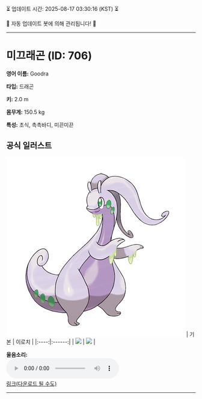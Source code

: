 
⏳ 업데이트 시간: 2025-08-17 03:30:16 (KST) ⏳

🤖 자동 업데이트 봇에 의해 관리됩니다! 🤖

---

# 미끄래곤 (ID: 706)
**영어 이름:** Goodra

**타입:** 드래곤

**키:** 2.0 m

**몸무게:** 150.5 kg

**특성:** 초식, 촉촉바디, 미끈미끈

## 공식 일러스트
![](https://raw.githubusercontent.com/PokeAPI/sprites/master/sprites/pokemon/other/official-artwork/706.png)
| 기본 | 이로치 |
|:----:|:------:|
| <img src="http://play.pokemonshowdown.com/sprites/ani/goodra.gif" width="200"> | <img src="http://play.pokemonshowdown.com/sprites/ani-shiny/goodra.gif" width="200"> |

**울음소리:**<br><audio controls src="https://raw.githubusercontent.com/PokeAPI/cries/main/cries/pokemon/latest/706.ogg"></audio><br> [링크(다운로드 될 수도)](https://raw.githubusercontent.com/PokeAPI/cries/main/cries/pokemon/latest/706.ogg)


---
